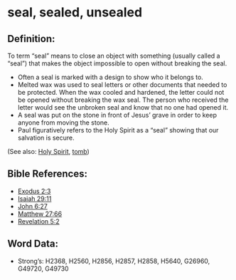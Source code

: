 # seal, sealed, unsealed

## Definition:

To term “seal” means to close an object with something (usually called a “seal”) that makes the object impossible to open without breaking the seal.

* Often a seal is marked with a design to show who it belongs to.
* Melted wax was used to seal letters or other documents that needed to be protected. When the wax cooled and hardened, the letter could not be opened without breaking the wax seal. The person who received the letter would see the unbroken seal and know that no one had opened it.
* A seal was put on the stone in front of Jesus’ grave in order to keep anyone from moving the stone.
* Paul figuratively refers to the Holy Spirit as a “seal” showing that our salvation is secure.

(See also: [Holy Spirit](../kt/holyspirit.md), [tomb](../other/tomb.md))

## Bible References:

* [Exodus 2:3](rc://en/tn/help/exo/02/03)
* [Isaiah 29:11](rc://en/tn/help/isa/29/11)
* [John 6:27](rc://en/tn/help/jhn/06/27)
* [Matthew 27:66](rc://en/tn/help/mat/27/66)
* [Revelation 5:2](rc://en/tn/help/rev/05/02)

## Word Data:

* Strong’s: H2368, H2560, H2856, H2857, H2858, H5640, G26960, G49720, G49730
